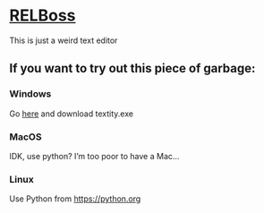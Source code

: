 # [RELBoss](https://relboss.github.io)
This is just a weird text editor
## If you want to try out this piece of garbage:
### Windows
Go [here](https://github.com/RELboss/texitiy/releases/10) and download textity.exe

### MacOS
IDK, use python? I’m too poor to have a Mac…

### Linux
Use Python from https://python.org
